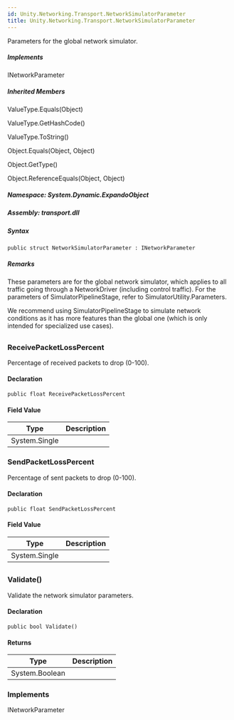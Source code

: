 ```yaml
---  
id: Unity.Networking.Transport.NetworkSimulatorParameter  
title: Unity.Networking.Transport.NetworkSimulatorParameter  
---
```


<div class="markdown level0 summary">

Parameters for the global network simulator.

</div>

<div class="markdown level0 conceptual">

</div>

<div classs="implements">

##### Implements

<div>

INetworkParameter

</div>

</div>

<div class="inheritedMembers">

##### Inherited Members

<div>

ValueType.Equals(Object)

</div>

<div>

ValueType.GetHashCode()

</div>

<div>

ValueType.ToString()

</div>

<div>

Object.Equals(Object, Object)

</div>

<div>

Object.GetType()

</div>

<div>

Object.ReferenceEquals(Object, Object)

</div>

</div>

##### **Namespace**: System.Dynamic.ExpandoObject

##### **Assembly**: transport.dll

##### Syntax

``` lang-csharp
public struct NetworkSimulatorParameter : INetworkParameter
```

##### **Remarks**

<div class="markdown level0 remarks">

These parameters are for the global network simulator, which applies to
all traffic going through a NetworkDriver (including control traffic).
For the parameters of SimulatorPipelineStage, refer to
SimulatorUtility.Parameters.

We recommend using SimulatorPipelineStage to simulate network conditions
as it has more features than the global one (which is only intended for
specialized use cases).

</div>

## 

### ReceivePacketLossPercent

<div class="markdown level1 summary">

Percentage of received packets to drop (0-100).

</div>

<div class="markdown level1 conceptual">

</div>

#### Declaration

``` lang-csharp
public float ReceivePacketLossPercent
```

#### Field Value

| Type          | Description |
|---------------|-------------|
| System.Single |             |

### SendPacketLossPercent

<div class="markdown level1 summary">

Percentage of sent packets to drop (0-100).

</div>

<div class="markdown level1 conceptual">

</div>

#### Declaration

``` lang-csharp
public float SendPacketLossPercent
```

#### Field Value

| Type          | Description |
|---------------|-------------|
| System.Single |             |

## 

### Validate()

<div class="markdown level1 summary">

Validate the network simulator parameters.

</div>

<div class="markdown level1 conceptual">

</div>

#### Declaration

``` lang-csharp
public bool Validate()
```

#### Returns

| Type           | Description |
|----------------|-------------|
| System.Boolean |             |

### Implements

<div>

INetworkParameter

</div>
